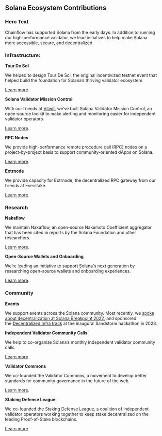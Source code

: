 ## Solana Ecosystem Contributions

### Hero Text

Chainflow has supported Solana from the early days. In addition to running our high-performance validator, we lead initiatives to help make Solana more accessible, secure, and decentralized.

### Infrastructure:

**Tour De Sol**

We helped to design Tour De Sol, the original incentivized testnet event that helped build the foundation for Solana’s thriving validator ecosystem.

[Learn more](https://medium.com/solana-labs/solana-announces-tour-de-sol-an-incentivized-testnet-event-b26372a58a51).

**Solana Validator Mission Control**

With our friends at [Vitwit](https://vitwit.com/), we’ve built Solana Validator Mission Control, an open-source toolkit to make alerting and monitoring easier for independent validator operators.

[Learn more](https://chainflow.io/introducing-solana-mission-control/).

**RPC Nodes**

We provide high-performance remote procedure call (RPC) nodes on a project-by-project basis to support community-oriented dApps on Solana.

[Learn more](https://Mailto:hello@chainflow.io).

**Extrnode**

We provide capacity for Extrnode, the decentralized RPC gateway from our friends at Everstake.

[Learn more](https://extrnode.com/).

### Research

**Nakaflow**

We maintain Nakaflow, an open-source Nakamoto Coefficient aggregator that has been cited in reports by the Solana Foundation and other researchers.

[Learn more](HTTPS://nakaflow.io).

**Open-Source Wallets and Onboarding**

We’re leading an initiative to support Solana's next generation by researching open-source wallets and onboarding experiences.

[Learn more](https://chainflow.io/open-source-wallet-and-onboarding-research-phase-1-summary/).

### Community

**Events**

We support events across the Solana community. Most recently, we [spoke about decentralization at Solana Breakpoint 2022](https://www.youtube.com/watch?v=CE_wltuj8II&list=PLilwLeBwGuK4KRFqtbBnSRRtlRXImxpIH&index=9), and sponsored the [Decentralized Infra track](https://twitter.com/ChainflowPOS/status/1621629142226665478?s=20) at the inaugural Sandstorm hackathon in 2023.

**Independent Validator Community Calls**

We help to co-organize Solana’s monthly independent validator community calls.

[Learn more](https://twitter.com/ChainflowPOS/status/1640715446411497472).

**Validator Commons**

We co-founded the Validator Commons, a movement to develop better standards for community governance in the future of the web.

[Learn more](https://validatorcommons.org/Validator-Commons-9df2a5ec17604a3490cafad2f9588472).

**Staking Defense League**

We co-founded the Staking Defense League, a coalition of independent validator operators working together to keep stake decentralized on the leading Proof-of-Stake blockchains.

[Learn more](https://stakingdefense.org/).
